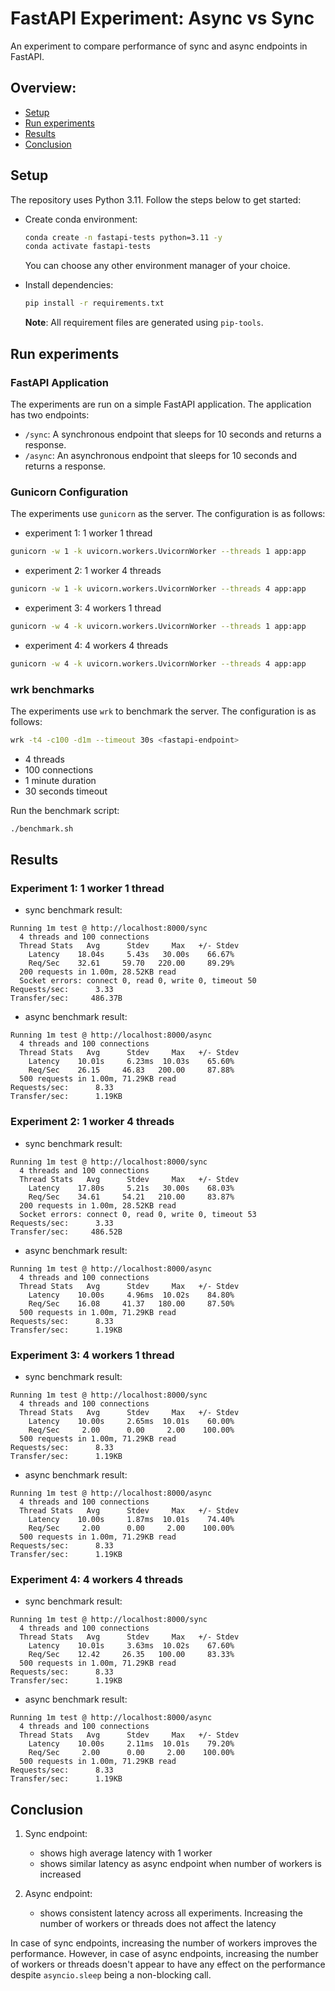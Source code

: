 # FastAPI Experiment: Async vs Sync

An experiment to compare performance of sync and async endpoints in FastAPI.

## Overview:

-   [Setup](#setup)
-   [Run experiments](#run-experiments)
-   [Results](#results)
-   [Conclusion](#conclusion)

## Setup

The repository uses Python 3.11. Follow the steps below to get started:

-   Create conda environment:

    ```bash
    conda create -n fastapi-tests python=3.11 -y
    conda activate fastapi-tests
    ```

    You can choose any other environment manager of your choice.

-   Install dependencies:

    ```bash
    pip install -r requirements.txt
    ```

    **Note**: All requirement files are generated using `pip-tools`.

## Run experiments

### FastAPI Application

The experiments are run on a simple FastAPI application. The application has two endpoints:

-   `/sync`: A synchronous endpoint that sleeps for 10 seconds and returns a response.
-   `/async`: An asynchronous endpoint that sleeps for 10 seconds and returns a response.

### Gunicorn Configuration

The experiments use `gunicorn` as the server. The configuration is as follows:

- experiment 1: 1 worker 1 thread

```bash
gunicorn -w 1 -k uvicorn.workers.UvicornWorker --threads 1 app:app
```

- experiment 2: 1 worker 4 threads

```bash
gunicorn -w 1 -k uvicorn.workers.UvicornWorker --threads 4 app:app
```

- experiment 3: 4 workers 1 thread

```bash
gunicorn -w 4 -k uvicorn.workers.UvicornWorker --threads 1 app:app
```

- experiment 4: 4 workers 4 threads

```bash
gunicorn -w 4 -k uvicorn.workers.UvicornWorker --threads 4 app:app
```

### wrk benchmarks

The experiments use `wrk` to benchmark the server. The configuration is as follows:

```bash
wrk -t4 -c100 -d1m --timeout 30s <fastapi-endpoint>
```

-   4 threads
-   100 connections
-   1 minute duration
-   30 seconds timeout

Run the benchmark script:

```bash
./benchmark.sh
```

## Results

### Experiment 1: 1 worker 1 thread

- sync benchmark result:

```
Running 1m test @ http://localhost:8000/sync
  4 threads and 100 connections
  Thread Stats   Avg      Stdev     Max   +/- Stdev
    Latency    18.04s     5.43s   30.00s    66.67%
    Req/Sec    32.61     59.70   220.00     89.29%
  200 requests in 1.00m, 28.52KB read
  Socket errors: connect 0, read 0, write 0, timeout 50
Requests/sec:      3.33
Transfer/sec:     486.37B
```

- async benchmark result:

```
Running 1m test @ http://localhost:8000/async
  4 threads and 100 connections
  Thread Stats   Avg      Stdev     Max   +/- Stdev
    Latency    10.01s     6.23ms  10.03s    65.60%
    Req/Sec    26.15     46.83   200.00     87.88%
  500 requests in 1.00m, 71.29KB read
Requests/sec:      8.33
Transfer/sec:      1.19KB
```

### Experiment 2: 1 worker 4 threads

- sync benchmark result:

```
Running 1m test @ http://localhost:8000/sync
  4 threads and 100 connections
  Thread Stats   Avg      Stdev     Max   +/- Stdev
    Latency    17.80s     5.21s   30.00s    68.03%
    Req/Sec    34.61     54.21   210.00     83.87%
  200 requests in 1.00m, 28.52KB read
  Socket errors: connect 0, read 0, write 0, timeout 53
Requests/sec:      3.33
Transfer/sec:     486.52B
```

- async benchmark result:

```
Running 1m test @ http://localhost:8000/async
  4 threads and 100 connections
  Thread Stats   Avg      Stdev     Max   +/- Stdev
    Latency    10.00s     4.96ms  10.02s    84.80%
    Req/Sec    16.08     41.37   180.00     87.50%
  500 requests in 1.00m, 71.29KB read
Requests/sec:      8.33
Transfer/sec:      1.19KB
```

### Experiment 3: 4 workers 1 thread

- sync benchmark result:

```
Running 1m test @ http://localhost:8000/sync
  4 threads and 100 connections
  Thread Stats   Avg      Stdev     Max   +/- Stdev
    Latency    10.00s     2.65ms  10.01s    60.00%
    Req/Sec     2.00      0.00     2.00    100.00%
  500 requests in 1.00m, 71.29KB read
Requests/sec:      8.33
Transfer/sec:      1.19KB
```

- async benchmark result:

```
Running 1m test @ http://localhost:8000/async
  4 threads and 100 connections
  Thread Stats   Avg      Stdev     Max   +/- Stdev
    Latency    10.00s     1.87ms  10.01s    74.40%
    Req/Sec     2.00      0.00     2.00    100.00%
  500 requests in 1.00m, 71.29KB read
Requests/sec:      8.33
Transfer/sec:      1.19KB
```

### Experiment 4: 4 workers 4 threads

- sync benchmark result:

```
Running 1m test @ http://localhost:8000/sync
  4 threads and 100 connections
  Thread Stats   Avg      Stdev     Max   +/- Stdev
    Latency    10.01s     3.63ms  10.02s    67.60%
    Req/Sec    12.42     26.35   100.00     83.33%
  500 requests in 1.00m, 71.29KB read
Requests/sec:      8.33
Transfer/sec:      1.19KB
```

- async benchmark result:

```
Running 1m test @ http://localhost:8000/async
  4 threads and 100 connections
  Thread Stats   Avg      Stdev     Max   +/- Stdev
    Latency    10.00s     2.11ms  10.01s    79.20%
    Req/Sec     2.00      0.00     2.00    100.00%
  500 requests in 1.00m, 71.29KB read
Requests/sec:      8.33
Transfer/sec:      1.19KB
```

## Conclusion

1.  Sync endpoint:

    - shows high average latency with 1 worker
    - shows similar latency as async endpoint when number of workers is increased

2.  Async endpoint:

    - shows consistent latency across all experiments. Increasing the number of
    workers or threads does not affect the latency

In case of sync endpoints, increasing the number of workers improves the performance.
However, in case of async endpoints, increasing the number of workers or threads doesn't
appear to have any effect on the performance despite `asyncio.sleep` being a non-blocking call.
